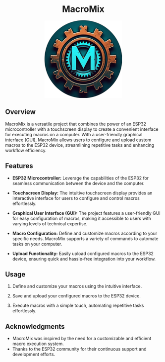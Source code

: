 <h1 align="center">MacroMix</h1>
<p align="center"><img src="./assets/assets/icon.png" alt="MacroMix's logo", width="250" ></p>

## Overview

MacroMix is a versatile project that combines the power of an ESP32 microcontroller with a touchscreen display to create a convenient interface for executing macros on a computer. With a user-friendly graphical interface (GUI), MacroMix allows users to configure and upload custom macros to the ESP32 device, streamlining repetitive tasks and enhancing workflow efficiency.

## Features

- **ESP32 Microcontroller:** Leverage the capabilities of the ESP32 for seamless communication between the device and the computer.

- **Touchscreen Display:** The intuitive touchscreen display provides an interactive interface for users to configure and control macros effortlessly.

- **Graphical User Interface (GUI):** The project features a user-friendly GUI for easy configuration of macros, making it accessible to users with varying levels of technical expertise.

- **Macro Configuration:** Define and customize macros according to your specific needs. MacroMix supports a variety of commands to automate tasks on your computer.

- **Upload Functionality:** Easily upload configured macros to the ESP32 device, ensuring quick and hassle-free integration into your workflow.

## Usage

1. Define and customize your macros using the intuitive interface.

2. Save and upload your configured macros to the ESP32 device.

3. Execute macros with a simple touch, automating repetitive tasks effortlessly.

## Acknowledgments

- MacroMix was inspired by the need for a customizable and efficient macro execution system.
- Thanks to the ESP32 community for their continuous support and development efforts.
